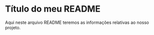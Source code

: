  # Título do meu README

 Aqui neste arquivo README teremos as informações relativas ao nosso projeto.